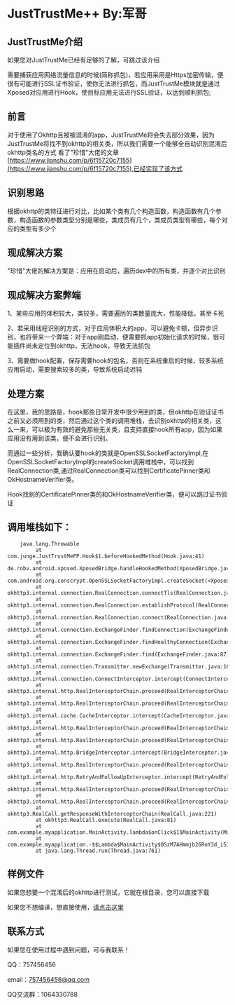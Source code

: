 JustTrustMe++ By:军哥
===================


## JustTrustMe介绍

如果您对JustTrustMe已经有足够的了解，可跳过该介绍

需要捕获应用网络流量信息的时候(简称抓包)，若应用采用是Https加密传输，便很有可能进行SSL证书验证，使你无法进行抓包，而JustTrustMe模块就是通过Xposed对应用进行Hook，使目标应用无法进行SSL验证，以达到顺利抓包;

## 前言
对于使用了Okhttp且被被混淆的app，JustTrustMe将会失去部分效果，因为JustTrustMe将找不到okhttp的相关类，所以我们需要一个能够全自动识别混淆后okhttp类名的方式
看了"珍惜"大佬的文章[https://www.jianshu.com/p/6f15720c7155](https://www.jianshu.com/p/6f15720c7155),已经实现了该方式
## 识别思路
根据okhttp的类特征进行对比，比如某个类有几个构造函数，构造函数有几个参数，构造函数的参数类型分别是哪些，类成员有几个，类成员类型有哪些，每个对应的类型有多少个
## 现成解决方案
"珍惜"大佬的解决方案是：应用在启动后，遍历dex中的所有类，并逐个对比识别
## 现成解决方案弊端
1、某些应用的体积较大，类较多，需要遍历的类数量庞大，性能降低，甚至卡死

2、若采用线程识别的方式，对于应用体积大的app，可以避免卡顿，但异步识别，也将带来一个弊端：对于app刚启动，便需要抓app初始化请求的时候，很可能插件尚未定位到okhttp，无法hook，导致无法抓包

3、需要做hook配置，保存需要hook的包名，否则在系统重启的时候，较多系统应用启动，需要搜索较多的类，导致系统启动迟钝
## 处理方案
在这里，我的思路是，hook那些日常开发中很少用到的类，但okhttp在验证证书之前又必须用到的类，然后通过这个类的调用堆栈，去识别okhttp的相关类，这么一来，可以极为有效的避免那些无关类，且支持直接hook所有app，因为如果应用没有用到该类，便不会进行识别。

而通过一些分析，我确认要hook的类就是OpenSSLSocketFactoryImpl,在OpenSSLSocketFactoryImpl的createSocket调用堆栈中，可以找到RealConnection类,通过RealConnection类可以找到CertificatePinner类和OkHostnameVerifier类。

Hook找到的CertificatePinner类的和OkHostnameVerifier类，便可以跳过证书验证

## 调用堆栈如下：
```
    java.lang.Throwable
         at com.junge.JustTrustMePP.Hook$1.beforeHookedMethod(Hook.java:41)
         at de.robv.android.xposed.XposedBridge.handleHookedMethod(XposedBridge.java:340)
         at com.android.org.conscrypt.OpenSSLSocketFactoryImpl.createSocket(<Xposed>)
         at okhttp3.internal.connection.RealConnection.connectTls(RealConnection.java:325)
         at okhttp3.internal.connection.RealConnection.establishProtocol(RealConnection.java:300)
         at okhttp3.internal.connection.RealConnection.connect(RealConnection.java:185)
         at okhttp3.internal.connection.ExchangeFinder.findConnection(ExchangeFinder.java:224)
         at okhttp3.internal.connection.ExchangeFinder.findHealthyConnection(ExchangeFinder.java:107)
         at okhttp3.internal.connection.ExchangeFinder.find(ExchangeFinder.java:87)
         at okhttp3.internal.connection.Transmitter.newExchange(Transmitter.java:169)
         at okhttp3.internal.connection.ConnectInterceptor.intercept(ConnectInterceptor.java:41)
         at okhttp3.internal.http.RealInterceptorChain.proceed(RealInterceptorChain.java:142)
         at okhttp3.internal.http.RealInterceptorChain.proceed(RealInterceptorChain.java:117)
         at okhttp3.internal.cache.CacheInterceptor.intercept(CacheInterceptor.java:94)
         at okhttp3.internal.http.RealInterceptorChain.proceed(RealInterceptorChain.java:142)
         at okhttp3.internal.http.RealInterceptorChain.proceed(RealInterceptorChain.java:117)
         at okhttp3.internal.http.BridgeInterceptor.intercept(BridgeInterceptor.java:93)
         at okhttp3.internal.http.RealInterceptorChain.proceed(RealInterceptorChain.java:142)
         at okhttp3.internal.http.RetryAndFollowUpInterceptor.intercept(RetryAndFollowUpInterceptor.java:88)
         at okhttp3.internal.http.RealInterceptorChain.proceed(RealInterceptorChain.java:142)
         at okhttp3.internal.http.RealInterceptorChain.proceed(RealInterceptorChain.java:117)
         at okhttp3.RealCall.getResponseWithInterceptorChain(RealCall.java:221)
         at okhttp3.RealCall.execute(RealCall.java:81)
         at com.example.myapplication.MainActivity.lambda$onClick$1$MainActivity(MainActivity.java:51)
         at com.example.myapplication.-$$Lambda$MainActivity$0SzM7AHmmjb26RoY3d_i5JLsysk.run(lambda)
         at java.lang.Thread.run(Thread.java:761)
```
## 样例文件
如果您想要一个混淆后的okhttp进行测试，它就在根目录，您可以直接下载

如果您不想编译，想直接使用，[请点击这里](https://github.com/JunGe-Y/JustTrustMePP/tree/master/app/release)
## 联系方式
如果您在使用过程中遇到问题，可与我联系！

QQ：757456456

email：757456456@qq.com

QQ交流群：1064330788
